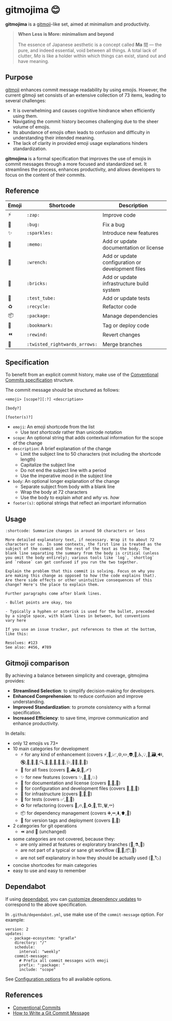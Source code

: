 # gitmojima 😊

**gitmojima** is a [gitmoji](https://gitmoji.dev/)-like set, aimed at minimalism and productivity.

> **When Less is More: minimalism and beyond**
>
> The essence of Japanese aesthetic is a concept called **Ma** 間 — the pure, and indeed essential,
void between all things. A total lack of clutter, *Ma* is like a holder within which things can
exist, stand out and have meaning.

## Purpose

[gitmoji](https://gitmoji.dev/) enhances commit message readability by using emojis. However, the
current gitmoji set consists of an extensive collection of 73 items, leading to several challenges:

* It is overwhelming and causes cognitive hindrance when efficiently using them.
* Navigating the commit history becomes challenging due to the sheer volume of emojis.
* Its abundance of emojis often leads to confusion and difficulty in understanding their intended meaning.
* The lack of clarity in provided emoji usage explanations hinders standardization.

**gitmojima** is a formal specification that improves the use of emojis in commit messages through
a more focused and standardized set. It streamlines the process, enhances productivity, and allows
developers to focus on the content of their commits.

## Reference

| Emoji | Shortcode                  | Description |
|-------|----------------------------|------------|
| ⚡️ | `:zap:`                       | Improve code |
| 🐛 | `:bug:`                       | Fix a bug |
| ✨ | `:sparkles:`                  | Introduce new features |
| 📝 | `:memo:`                      | Add or update documentation or license |
| 🔧 | `:wrench:`                    | Add or update configuration or development files |
| 🧱 | `:bricks:`                    | Add or update infrastructure build system |
| 🧪 | `:test_tube:`                 | Add or update tests |
| ♻️ | `:recycle:`                   | Refactor code |
| 📦️ | `:package:`                   | Manage dependencies |
| 🔖 | `:bookmark:`                  | Tag or deploy code |
| ⏪️ | `:rewind:`                    | Revert changes |
| 🔀 | `:twisted_rightwards_arrows:` | Merge branches |

## Specification

To benefit from an explicit commit history, make use of the [Conventional Commits specification](https://www.conventionalcommits.org/en/v1.0.0/#summary)
structure.

The commit message should be structured as follows:

```
<emoji> [scope?][:?] <description>

[body?]

[footer(s)?]
```

- `emoji`: An emoji shortcode from the list
    * Use *text shortcode* rather than unicode notation
- `scope`: An optional string that adds contextual information for the scope of the change
- `description`: A brief explanation of the change
    * Limit the subject line to 50 characters (not including the shortcode length)
    * Capitalize the subject line
    * Do not end the subject line with a period
    * Use the imperative mood in the subject line
- `body`: An optional longer explanation of the change
    * Separate subject from body with a blank line
    * Wrap the body at 72 characters
    * Use the body to explain *what* and *why* vs. *how*
- `footer(s)`: optional strings that reflect an important information


## Usage

```
:shortcode: Summarize changes in around 50 characters or less

More detailed explanatory text, if necessary. Wrap it to about 72
characters or so. In some contexts, the first line is treated as the
subject of the commit and the rest of the text as the body. The
blank line separating the summary from the body is critical (unless
you omit the body entirely); various tools like `log`, `shortlog`
and `rebase` can get confused if you run the two together.

Explain the problem that this commit is solving. Focus on why you
are making this change as opposed to how (the code explains that).
Are there side effects or other unintuitive consequences of this
change? Here's the place to explain them.

Further paragraphs come after blank lines.

- Bullet points are okay, too

- Typically a hyphen or asterisk is used for the bullet, preceded
by a single space, with blank lines in between, but conventions
vary here

If you use an issue tracker, put references to them at the bottom,
like this:

Resolves: #123
See also: #456, #789
```

## Gitmoji comparison

By achieving a balance between simplicity and coverage, gitmojima provides:

* **Streamlined Selection**: to simplify decision-making for developers.
* **Enhanced Comprehension**: to reduce confusion and improve understanding.
* **Improved Standardization**: to promote consistency with a formal specification.
* **Increased Efficiency**: to save time, improve communication and enhance productivity.

In details:

* only 12 emojis vs 73+
* 10 main categories for development
    * ⚡️ for any kind of enhancement (covers ⚡️,💄,📈,🌐,✏️,👽️,🍱,♿️,💡,💬,🗃️,🔊,🔇,🚸,📱,🥚,🔍️,🌱,🚩,💫,🛂,👔,🩺,🧑‍💻,🧵,🦺)
    * 🐛 for all fixes (covers 🐛,🚑️,🔒️,🥅,🩹)
    * ✨ for new features (covers ✨,🎉,💩,💥)
    * 📝 for documentation and license (covers 📝,📄,💸)
    * 🔧 for configuration and development files (covers 🔧,🔨,🙈)
    * 🧱 for infrastructure (covers 👷,💚,🧱)
    * 🧪 for tests (covers ✅,🧪,🤡)
    * ♻️ for refactoring (covers 🎨,🔥,🚨,♻️,🚚,🏗️,🗑️,⚰️)
    * 📦️ for dependency management (covers ➕,➖,⬇️,⬆️,📌)
    * 🔖 for version tags and deployment (covers 🚀,🔖)
* 2 categories for git operations
    * ⏪️ and 🔀 (unchanged)
* some categories are not covered, because they:
    * are only aimed at features or exploratory branches (🚧,⚗️,🧐)
    * are not part of a typical or sane git workflow (🔐,🍻,📦️,📸)
    * are not self explanatory in how they should be actually used (👥,🏷️)
* concise shortcodes for main categories
* easy to use and easy to remember

## Dependabot

If using [dependabot](https://docs.github.com/en/code-security/dependabot), you can
[customize dependency updates](https://docs.github.com/en/code-security/dependabot/dependabot-version-updates/customizing-dependency-updates)
to correspond to the above specification.

In `.github/dependabot.yml`, use make use of the `commit-message` option. For example:

```
version: 2
updates:
  - package-ecosystem: "gradle"
    directory: "/"
    schedule:
      interval: "weekly"
    commit-message:
      # Prefix all commit messages with emoji
      prefix: ":package: "
      include: "scope"
```

See [Configuration options](https://docs.github.com/en/code-security/dependabot/dependabot-version-updates/configuration-options-for-the-dependabot.yml-file)
fro all available options.

## References

* [Conventional Commits](https://www.conventionalcommits.org/)
* [How to Write a Git Commit Message](https://cbea.ms/git-commit/)
